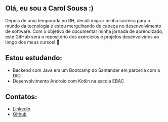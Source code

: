 ## Olá, eu sou a Carol Sousa :)
Depois de uma temporada no RH, decidi migrar minha carreira para o mundo da tecnologia e estou mergulhando de cabeça no desenvolvimento de software. 
Com o objetivo de documentar minha jornada de aprendizado, este GitHub será o repositório dos exercícios e projetos desenvolvidos ao longo dos meus cursos! 🚀

## Estou estudando:
- Backend com Java em um Bootcamp do Santander em parceria com a DIO
- Desenvolvimento Android com Kotlin na escola EBAC

## Contatos:
- [Linkedin](https://www.linkedin.com/in/carol-sousa/)
- [Github](https://github.com/carolsousah)
